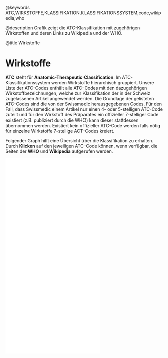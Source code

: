 @keywords
ATC,WIRKSTOFFE,KLASSIFIKATION,KLASSIFIKATIONSSYSTEM,code,wikipedia,who

@description
Grafik zeigt die ATC-Klassifikation mit zugehörigen Wirkstoffen und deren Links zu Wikipedia und der WHO.

@title
Wirkstoffe

# Wirkstoffe

**ATC** steht für **Anatomic-Therapeutic Classification**. Im ATC-Klassifikationssystem
werden Wirkstoffe hierarchisch gruppiert. Unsere Liste der ATC-Codes enthält alle
ATC-Codes mit den dazugehörigen Wirkstoffbezeichnungen, welche zur Klassifikation der
in der Schweiz zugelassenen Artikel angewendet werden. Die Grundlage der gelisteten
ATC-Codes sind die von der Swissmedic herausgegebenen Codes. Für den Fall, dass Swissmedic
einem Artikel nur einen 4- oder 5-stelligen ATC-Code zuteilt und für den Wirkstoff des
Präparates ein offizieller 7-stelliger Code existiert (z.B. publiziert durch die WHO)
kann dieser stattdessen übernommen werden. Existiert kein offizieller ATC-Code werden
falls nötig für einzelne Wirkstoffe 7-stellige ACT-Codes kreiert.

Folgender Graph hilft eine Übersicht über die Klassifikation zu erhalten. Durch
__Klicken__ auf den jeweiligen ATC-Code können, wenn verfügbar, die Seiten der
__WHO__ und __Wikipedia__ aufgerufen werden.


<iframe src="/datensatz/docs/sunburst.html" frameborder="0" allowfullscreen="true" style='height: 620px;'></iframe>
